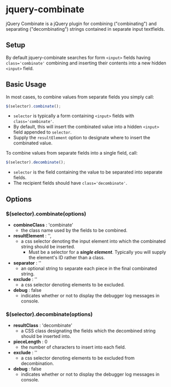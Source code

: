 jquery-combinate
================

jQuery Combinate is a jQuery plugin for combining ("combinating") and separating ("decombinating") strings contained in separate input textfields.

## Setup

By default jquery-combinate searches for form `<input>` fields having `class='combinate'` combining and inserting their contents into a new hidden `<input>` field.

## Basic Usage

In most cases, to combine values from separate fields you simply call:

``` js
$(selector).combinate();
```

-  `selector` is typically a form containing `<input>` fields with `class='combinate'`.
-  By default, this will insert the combinated value into a hidden `<input>` field appended to `selector`.
-  Supply the `resultElement` option to designate where to insert the combinated value.


To combine values from separate fields into a single field, call:

``` js
$(selector).decombinate();
```

-  `selector` is the field containing the value to be separated into separate fields.
-  The recipient fields should have `class='decombinate'`.


## Options


### $(selector).combinate(options)

- **combineClass** : 'combinate'
  - the class name used by the fields to be combined.
- **resultElement** : '',
  - a css selector denoting the input element into which the combinated string should be inserted.
    - Must be a selector for a ***single element***. Typically you will supply the element's ID rather than a class.
- **separator** : ''
  - an optional string to separate each piece in the final combinated string.
- **exclude** : ''
  - a css selector denoting elements to be excluded.
- **debug** : false
  - indicates whether or not to display the debugger log messages in console.

### $(selector).decombinate(options)

- **resultClass** : 'decombinate'
  - a CSS class designating the fields which the decombined string should be inserted into.
- **pieceLength** : 0
  - the number of characters to insert into each field.
- **exclude** : ''
  - a css selector denoting elements to be excluded from decombination.
- **debug** : false
  - indicates whether or not to display the debugger log messages in console.

